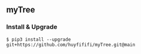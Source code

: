 ## myTree

### Install & Upgrade

```
$ pip3 install --upgrade git+https://github.com/huyfififi/myTree.git@main
```
